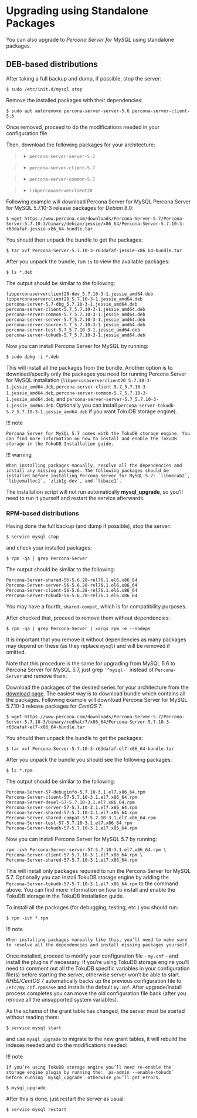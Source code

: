 
# Upgrading using Standalone Packages

You can also upgrade to _Percona Server for MySQL_ using standalone 
packages.

## DEB-based distributions

After taking a full backup and dump, if possible, stop the server:

```shell
$ sudo /etc/init.d/mysql stop
```

Remove the installed packages with their dependencies:

```shell
$ sudo apt autoremove percona-server-server-5.6 percona-server-client-5.6
```

Once removed, proceed to do the modifications needed in your 
configuration file. 

Then, download the following packages for your architecture:

> 
> * `percona-server-server-5.7`


> * `percona-server-client-5.7`


> * `percona-server-common-5.7`


> * `libperconaserverclient20`

Following example will download Percona Server for MySQL Percona Server for MySQL 5.7.10-3 release packages for *Debian* 8.0:

```shell
$ wget https://www.percona.com/downloads/Percona-Server-5.7/Percona-Server-5.7.10-3/binary/debian/jessie/x86_64/Percona-Server-5.7.10-3-r63dafaf-jessie-x86_64-bundle.tar
```

You should then unpack the bundle to get the packages:

```shell
$ tar xvf Percona-Server-5.7.10-3-r63dafaf-jessie-x86_64-bundle.tar
```

After you unpack the bundle, run `ls` to view the available packages:

```shell
$ ls *.deb
```
The output should be similar to the following:

```text
libperconaserverclient20-dev_5.7.10-3-1.jessie_amd64.deb
libperconaserverclient20_5.7.10-3-1.jessie_amd64.deb
percona-server-5.7-dbg_5.7.10-3-1.jessie_amd64.deb
percona-server-client-5.7_5.7.10-3-1.jessie_amd64.deb
percona-server-common-5.7_5.7.10-3-1.jessie_amd64.deb
percona-server-server-5.7_5.7.10-3-1.jessie_amd64.deb
percona-server-source-5.7_5.7.10-3-1.jessie_amd64.deb
percona-server-test-5.7_5.7.10-3-1.jessie_amd64.deb
percona-server-tokudb-5.7_5.7.10-3-1.jessie_amd64.deb
```

Now you can install Percona Server for MySQL by running:

```shell
$ sudo dpkg -i *.deb
```

This will install all the packages from the bundle. Another option is to download/specify only the packages you need for running Percona Server for MySQL installation (`libperconaserverclient20_5.7.10-3-1.jessie_amd64.deb`, `percona-server-client-5.7_5.7.10-3-1.jessie_amd64.deb`, `percona-server-common-5.7_5.7.10-3-1.jessie_amd64.deb`, and `percona-server-server-5.7_5.7.10-3-1.jessie_amd64.deb`. Optionally you can install `percona-server-tokudb-5.7_5.7.10-3-1.jessie_amd64.deb` if you want TokuDB storage engine).

!!! note

    Percona Server for MySQL 5.7 comes with the TokuDB storage engine. You can find more information on how to install and enable the TokuDB storage in the TokuDB Installation guide.

!!! warning

    When installing packages manually, resolve all the dependencies and install any missing packages. The following packages should be installed before installing Percona Server for MySQL 5.7: `libmecab2`, `libjemalloc1`, `zlib1g-dev`, and `libaio1`.

The installation script will not run automatically **mysql_upgrade**, so you’ll need to run it yourself and restart the service afterwards.

### RPM-based distributions

Having done the full backup (and dump if possible), stop the server:

```shell
$ service mysql stop
```

and check your installed packages:

```shell
$ rpm -qa | grep Percona-Server
```
The output should be similar to the following:

```text
Percona-Server-shared-56-5.6.28-rel76.1.el6.x86_64
Percona-Server-server-56-5.6.28-rel76.1.el6.x86_64
Percona-Server-client-56-5.6.28-rel76.1.el6.x86_64
Percona-Server-tokudb-56-5.6.28-rel76.1.el6.x86_64
```

You may have a fourth, `shared-compat`, which is for compatibility purposes.

After checked that, proceed to remove them without dependencies:

```shell
$ rpm -qa | grep Percona-Server | xargs rpm -e --nodeps
```

It is important that you remove it without dependencies as many packages may depend on these (as they replace `mysql`) and will be removed if omitted.

Note that this procedure is the same for upgrading from MySQL 5.6 to Percona Server for MySQL 5.7, just grep `'^mysql-'` instead of `Percona-Server` and remove them.

Download the packages of the desired series for your architecture from the [download page](http://www.percona.com/downloads/Percona-Server-5.7/). The easiest way is to download bundle which contains all the packages. Following example will download Percona Server for MySQL 5.7.10-3 release packages for *CentOS* 7:

```shell
$ wget https://www.percona.com/downloads/Percona-Server-5.7/Percona-Server-5.7.10-3/binary/redhat/7/x86_64/Percona-Server-5.7.10-3-r63dafaf-el7-x86_64-bundle.tar
```

You should then unpack the bundle to get the packages:

```shell
$ tar xvf Percona-Server-5.7.10-3-r63dafaf-el7-x86_64-bundle.tar
```

After you unpack the bundle you should see the following packages:

```shell
$ ls *.rpm
```
The output should be similar to the following:

```text
Percona-Server-57-debuginfo-5.7.10-3.1.el7.x86_64.rpm
Percona-Server-client-57-5.7.10-3.1.el7.x86_64.rpm
Percona-Server-devel-57-5.7.10-3.1.el7.x86_64.rpm
Percona-Server-server-57-5.7.10-3.1.el7.x86_64.rpm
Percona-Server-shared-57-5.7.10-3.1.el7.x86_64.rpm
Percona-Server-shared-compat-57-5.7.10-3.1.el7.x86_64.rpm
Percona-Server-test-57-5.7.10-3.1.el7.x86_64.rpm
Percona-Server-tokudb-57-5.7.10-3.1.el7.x86_64.rpm
```

Now you can install Percona Server for MySQL 5.7 by running:

```shell
rpm -ivh Percona-Server-server-57-5.7.10-3.1.el7.x86_64.rpm \
Percona-Server-client-57-5.7.10-3.1.el7.x86_64.rpm \
Percona-Server-shared-57-5.7.10-3.1.el7.x86_64.rpm
```

This will install only packages required to run the Percona Server for MySQL 5.7. Optionally you can install TokuDB storage engine by adding the `Percona-Server-tokudb-57-5.7.10-3.1.el7.x86_64.rpm` to the command above. You can find more information on how to install and enable the TokuDB storage in the TokuDB Installation guide.

To install all the packages (for debugging, testing, etc.) you should run:

```shell
$ rpm -ivh *.rpm
```

!!! note

    When installing packages manually like this, you’ll need to make sure to resolve all the dependencies and install missing packages yourself.

Once installed, proceed to modify your configuration file - `my.cnf` - and install the plugins if necessary. If you’re using TokuDB storage engine you’ll need to comment out all the TokuDB specific variables in your configuration file(s) before starting the server, otherwise server won’t be able to start. *RHEL*/*CentOS* 7 automatically backs up the previous configuration file to `/etc/my.cnf.rpmsave` and installs the default `my.cnf`. After upgrade/install process completes you can move the old configuration file back (after you remove all the unsupported system variables).

As the schema of the grant table has changed, the server must be started without reading them:

```shell
$ service mysql start
```

and use `mysql_upgrade` to migrate to the new grant tables, it will rebuild the indexes needed and do the modifications needed:

!!! note

    If you’re using TokuDB storage engine you’ll need re-enable the storage engine plugin by running the: `ps-admin --enable-tokudb` before running `mysql_upgrade` otherwise you’ll get errors.

```shel
$ mysql_upgrade
```

After this is done, just restart the server as usual:

```shell
$ service mysql restart
```
